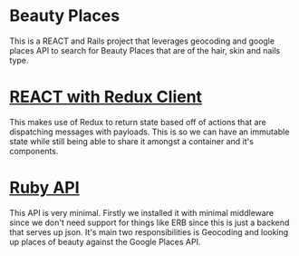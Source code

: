 # Beauty Places
This is a REACT and Rails project that leverages geocoding and
google places API to search for Beauty Places that are of the 
hair, skin and nails type.

# [REACT with Redux Client](https://github.com/genericlady/beauty_places_client)
This makes use of Redux to return state based off of actions that are
dispatching messages with payloads. This is so we can have an immutable
state while still being able to share it amongst a container and it's 
components.

# [Ruby API](https://github.com/genericlady/beauty_places_api)
This API is very minimal. Firstly we installed it with minimal middleware
since we don't need support for things like ERB since this is just a backend
that serves up json. It's main two responsibilities is Geocoding and 
looking up places of beauty against the Google Places API.

